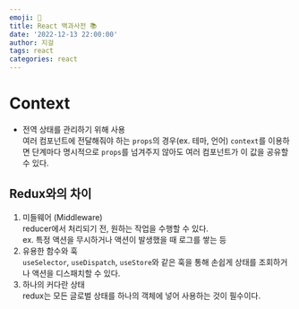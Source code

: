 ```yaml
---
emoji: 💬
title: React 백과사전 📚
date: '2022-12-13 22:00:00'
author: 지걸
tags: react
categories: react
---
```


# Context
- 전역 상태를 관리하기 위해 사용  
여러 컴포넌트에 전달해줘야 하는 `props`의 경우(ex. 테마, 언어) `context`를 이용하면 단계마다 명시적으로 `props`를 넘겨주지
않아도 여러 컴포넌트가 이 값을 공유할 수 있다.

## Redux와의 차이
1. 미들웨어 (Middleware)  
reducer에서 처리되기 전, 원하는 작업을 수행할 수 있다.  
ex. 특정 액션을 무시하거나 액션이 발생했을 때 로그를 쌓는 등
2. 유용한 함수와 훅  
`useSelector`, `useDispatch`, `useStore`와 같은 훅을 통해 손쉽게 상태를 조회하거나 액션을 디스패치할 수 있다.
3. 하나의 커다란 상태  
redux는 모든 글로벌 상태를 하나의 객체에 넣어 사용하는 것이 필수이다.